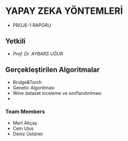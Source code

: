#   YAPAY ZEKA YÖNTEMLERİ
- PROJE-1 RAPORU

## Yetkili
- *Prof. Dr. AYBARS UĞUR*

## Gerçekleştirilen Algoritmalar
- Bridge&Torch
- Genetic Algoritması
- Wine dataset inceleme ve sınıflandırılması
-
### Team Members
- Mert Akçay
- Cem Ulus
- Deniz Üstüner
